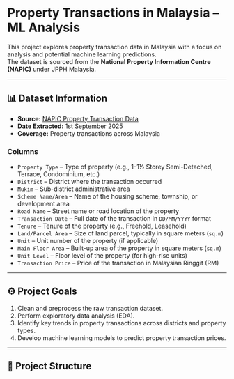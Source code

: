 # Property Transactions in Malaysia – ML Analysis

This project explores property transaction data in Malaysia with a focus on analysis and potential machine learning predictions.  
The dataset is sourced from the **National Property Information Centre (NAPIC)** under JPPH Malaysia.

---

## 📊 Dataset Information

- **Source:** [NAPIC Property Transaction Data](https://napic2.jpph.gov.my/ms/data-transaksi?category=36&id=241)  
- **Date Extracted:** 1st September 2025  
- **Coverage:** Property transactions across Malaysia  

### Columns
- `Property Type` – Type of property (e.g., 1–1½ Storey Semi-Detached, Terrace, Condominium, etc.)  
- `District` – District where the transaction occurred  
- `Mukim` – Sub-district administrative area  
- `Scheme Name/Area` – Name of the housing scheme, township, or development area  
- `Road Name` – Street name or road location of the property  
- `Transaction Date` – Full date of the transaction in `DD/MM/YYYY` format  
- `Tenure` – Tenure of the property (e.g., Freehold, Leasehold)  
- `Land/Parcel Area` – Size of land parcel, typically in square meters (`sq.m`)  
- `Unit` – Unit number of the property (if applicable)  
- `Main Floor Area` – Built-up area of the property in square meters (`sq.m`)  
- `Unit Level` – Floor level of the property (for high-rise units)  
- `Transaction Price` – Price of the transaction in Malaysian Ringgit (RM)  

---

## ⚙️ Project Goals
1. Clean and preprocess the raw transaction dataset.  
2. Perform exploratory data analysis (EDA).  
3. Identify key trends in property transactions across districts and property types.  
4. Develop machine learning models to predict property transaction prices.  

---

## 📂 Project Structure

